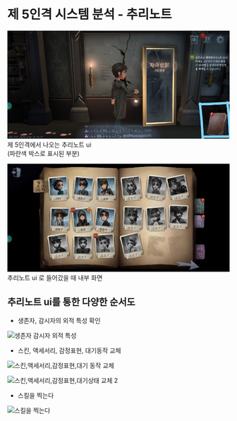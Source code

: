 # 제 5인격 시스템 분석 - 추리노트

![2-1](https://github.com/straipe/2018920028-intro/blob/%EC%8B%9C%EC%8A%A4%ED%85%9C%EB%B6%84%EC%84%9D%EC%B6%94%EB%A6%AC%EB%85%B8%ED%8A%B8/%EC%A0%9C%205%20%EC%9D%B8%EA%B2%A9%20%EC%8B%9C%EC%8A%A4%ED%85%9C%20%EB%B6%84%EC%84%9D%20-%20%EC%9E%90%EC%95%84%20%EC%84%B1%EC%B0%B0%2C%20%EC%B6%94%EB%A6%AC%20%EB%85%B8%ED%8A%B8/%EA%B7%B8%EB%A6%BC/2-1.jpg)  
제 5인격에서 나오는 추리노트 ui  
(파란색 박스로 표시된 부분)  

![2-2](https://github.com/straipe/2018920028-intro/blob/%EC%8B%9C%EC%8A%A4%ED%85%9C%EB%B6%84%EC%84%9D%EC%B6%94%EB%A6%AC%EB%85%B8%ED%8A%B8/%EC%A0%9C%205%20%EC%9D%B8%EA%B2%A9%20%EC%8B%9C%EC%8A%A4%ED%85%9C%20%EB%B6%84%EC%84%9D%20-%20%EC%9E%90%EC%95%84%20%EC%84%B1%EC%B0%B0%2C%20%EC%B6%94%EB%A6%AC%20%EB%85%B8%ED%8A%B8/%EA%B7%B8%EB%A6%BC/2-2.jpg)  
추리노트 ui 로 들어갔을 때 내부 화면  

## 추리노트 ui를 통한 다양한 순서도  

+ 생존자, 감시자의 외적 특성 확인  


![생존자 감시자 외적 특성](https://github.com/straipe/2018920028-intro/blob/%EC%8B%9C%EC%8A%A4%ED%85%9C%EB%B6%84%EC%84%9D%EC%B6%94%EB%A6%AC%EB%85%B8%ED%8A%B8/%EC%A0%9C%205%20%EC%9D%B8%EA%B2%A9%20%EC%8B%9C%EC%8A%A4%ED%85%9C%20%EB%B6%84%EC%84%9D%20-%20%EC%9E%90%EC%95%84%20%EC%84%B1%EC%B0%B0%2C%20%EC%B6%94%EB%A6%AC%20%EB%85%B8%ED%8A%B8/%EA%B7%B8%EB%A6%BC/%EC%83%9D%EC%A1%B4%EC%9E%90%20%EA%B0%90%EC%8B%9C%EC%9E%90%20%EC%99%B8%EC%A0%81%20%ED%8A%B9%EC%84%B1.png)  

+ 스킨, 액세서리, 감정표현, 대기동작 교체  


![스킨,액세서리,감정표현,대기 동작 교체](https://github.com/straipe/2018920028-intro/blob/%EC%8B%9C%EC%8A%A4%ED%85%9C%EB%B6%84%EC%84%9D%EC%B6%94%EB%A6%AC%EB%85%B8%ED%8A%B8/%EC%A0%9C%205%20%EC%9D%B8%EA%B2%A9%20%EC%8B%9C%EC%8A%A4%ED%85%9C%20%EB%B6%84%EC%84%9D%20-%20%EC%9E%90%EC%95%84%20%EC%84%B1%EC%B0%B0%2C%20%EC%B6%94%EB%A6%AC%20%EB%85%B8%ED%8A%B8/%EA%B7%B8%EB%A6%BC/%EC%8A%A4%ED%82%A8%2C%EC%95%A1%EC%84%B8%EC%84%9C%EB%A6%AC%2C%EA%B0%90%EC%A0%95%ED%91%9C%ED%98%84%2C%EB%8C%80%EA%B8%B0%20%EB%8F%99%EC%9E%91%20%EA%B5%90%EC%B2%B4.png)  

![스킨,액세서리,감정표현,대기상태 교체   2](https://github.com/straipe/2018920028-intro/blob/%EC%8B%9C%EC%8A%A4%ED%85%9C%EB%B6%84%EC%84%9D%EC%B6%94%EB%A6%AC%EB%85%B8%ED%8A%B8/%EC%A0%9C%205%20%EC%9D%B8%EA%B2%A9%20%EC%8B%9C%EC%8A%A4%ED%85%9C%20%EB%B6%84%EC%84%9D%20-%20%EC%9E%90%EC%95%84%20%EC%84%B1%EC%B0%B0%2C%20%EC%B6%94%EB%A6%AC%20%EB%85%B8%ED%8A%B8/%EA%B7%B8%EB%A6%BC/%EC%8A%A4%ED%82%A8%2C%EC%95%A1%EC%84%B8%EC%84%9C%EB%A6%AC%2C%EA%B0%90%EC%A0%95%ED%91%9C%ED%98%84%2C%EB%8C%80%EA%B8%B0%EC%83%81%ED%83%9C%20%EA%B5%90%EC%B2%B4%202.png)  

+ 스킬을 찍는다  

![스킬을 찍는다](https://github.com/straipe/2018920028-intro/blob/%EC%8B%9C%EC%8A%A4%ED%85%9C%EB%B6%84%EC%84%9D%EC%B6%94%EB%A6%AC%EB%85%B8%ED%8A%B8/%EC%A0%9C%205%20%EC%9D%B8%EA%B2%A9%20%EC%8B%9C%EC%8A%A4%ED%85%9C%20%EB%B6%84%EC%84%9D%20-%20%EC%9E%90%EC%95%84%20%EC%84%B1%EC%B0%B0%2C%20%EC%B6%94%EB%A6%AC%20%EB%85%B8%ED%8A%B8/%EA%B7%B8%EB%A6%BC/%EC%8A%A4%ED%82%AC%EC%9D%84%20%EC%B0%8D%EB%8A%94%EB%8B%A4.png)  
